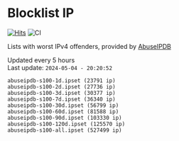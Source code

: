 # Blocklist IP

[![Hits](https://hits.seeyoufarm.com/api/count/incr/badge.svg?url=https%3A%2F%2Fgithub.com%2Fborestad%2Fblocklist-ip%2F&count_bg=%2379C83D&title_bg=%23555555&icon=&icon_color=%23E7E7E7&title=hits&edge_flat=false)](https://hits.seeyoufarm.com)  ![CI](https://img.shields.io/github/workflow/status/borestad/blocklist-ip/CI?style=flat-square)

Lists with worst IPv4 offenders, provided by [AbuseIPDB](https://www.abuseipdb.com/)

<!-- FOOTER-PLACEHOLDER -->
Updated every 5 hours<br>
Last update: `2024-05-04 - 20:20:52`
```
abuseipdb-s100-1d.ipset (23791 ip)
abuseipdb-s100-2d.ipset (27736 ip)
abuseipdb-s100-3d.ipset (30377 ip)
abuseipdb-s100-7d.ipset (36340 ip)
abuseipdb-s100-30d.ipset (56799 ip)
abuseipdb-s100-60d.ipset (81588 ip)
abuseipdb-s100-90d.ipset (103330 ip)
abuseipdb-s100-120d.ipset (125570 ip)
abuseipdb-s100-all.ipset (527499 ip)
```
